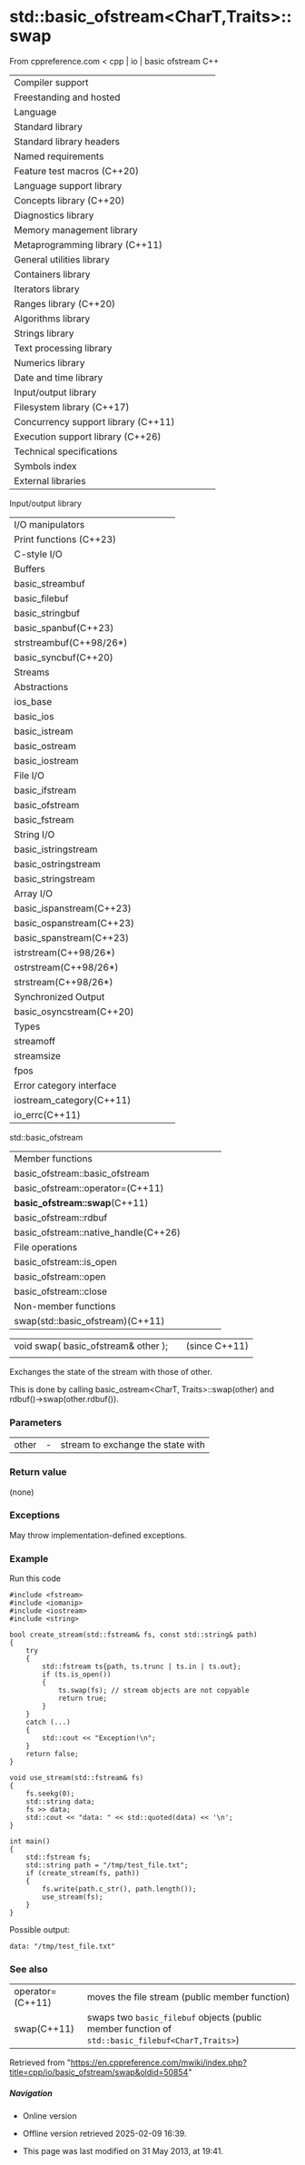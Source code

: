 # std::basic_ofstream<CharT,Traits>::swap

From cppreference.com
< cpp‎ | io‎ | basic ofstream
C++

|  |  |  |  |  |
| --- | --- | --- | --- | --- |
| Compiler support | | | | |
| Freestanding and hosted | | | | |
| Language | | | | |
| Standard library | | | | |
| Standard library headers | | | | |
| Named requirements | | | | |
| Feature test macros (C++20) | | | | |
| Language support library | | | | |
| Concepts library (C++20) | | | | |
| Diagnostics library | | | | |
| Memory management library | | | | |
| Metaprogramming library (C++11) | | | | |
| General utilities library | | | | |
| Containers library | | | | |
| Iterators library | | | | |
| Ranges library (C++20) | | | | |
| Algorithms library | | | | |
| Strings library | | | | |
| Text processing library | | | | |
| Numerics library | | | | |
| Date and time library | | | | |
| Input/output library | | | | |
| Filesystem library (C++17) | | | | |
| Concurrency support library (C++11) | | | | |
| Execution support library (C++26) | | | | |
| Technical specifications | | | | |
| Symbols index | | | | |
| External libraries | | | | |

Input/output library

|  |  |  |  |  |
| --- | --- | --- | --- | --- |
| I/O manipulators | | | | |
| Print functions (C++23) | | | | |
| C-style I/O | | | | |
| Buffers | | | | |
| basic_streambuf | | | | |
| basic_filebuf | | | | |
| basic_stringbuf | | | | |
| basic_spanbuf(C++23) | | | | |
| strstreambuf(C++98/26\*) | | | | |
| basic_syncbuf(C++20) | | | | |
| Streams | | | | |
| Abstractions | | | | |
| ios_base | | | | |
| basic_ios | | | | |
| basic_istream | | | | |
| basic_ostream | | | | |
| basic_iostream | | | | |
| File I/O | | | | |
| basic_ifstream | | | | |
| basic_ofstream | | | | |
| basic_fstream | | | | |
| String I/O | | | | |
| basic_istringstream | | | | |
| basic_ostringstream | | | | |
| basic_stringstream | | | | |
| Array I/O | | | | |
| basic_ispanstream(C++23) | | | | |
| basic_ospanstream(C++23) | | | | |
| basic_spanstream(C++23) | | | | |
| istrstream(C++98/26\*) | | | | |
| ostrstream(C++98/26\*) | | | | |
| strstream(C++98/26\*) | | | | |
| Synchronized Output | | | | |
| basic_osyncstream(C++20) | | | | |
| Types | | | | |
| streamoff | | | | |
| streamsize | | | | |
| fpos | | | | |
| Error category interface | | | | |
| iostream_category(C++11) | | | | |
| io_errc(C++11) | | | | |

std::basic_ofstream

|  |  |  |  |  |
| --- | --- | --- | --- | --- |
| Member functions | | | | |
| basic_ofstream::basic_ofstream | | | | |
| basic_ofstream::operator=(C++11) | | | | |
| ****basic_ofstream::swap****(C++11) | | | | |
| basic_ofstream::rdbuf | | | | |
| basic_ofstream::native_handle(C++26) | | | | |
| File operations | | | | |
| basic_ofstream::is_open | | | | |
| basic_ofstream::open | | | | |
| basic_ofstream::close | | | | |
| Non-member functions | | | | |
| swap(std::basic_ofstream)(C++11) | | | | |

|  |  |  |
| --- | --- | --- |
| void swap( basic_ofstream& other ); |  | (since C++11) |
|  |  |  |

Exchanges the state of the stream with those of other.

This is done by calling basic_ostream<CharT, Traits>::swap(other) and rdbuf()->swap(other.rdbuf()).

### Parameters

|  |  |  |
| --- | --- | --- |
| other | - | stream to exchange the state with |

### Return value

(none)

### Exceptions

May throw implementation-defined exceptions.

### Example

Run this code

```
#include <fstream>
#include <iomanip>
#include <iostream>
#include <string>
 
bool create_stream(std::fstream& fs, const std::string& path)
{
    try
    {
        std::fstream ts{path, ts.trunc | ts.in | ts.out};
        if (ts.is_open())
        {
            ts.swap(fs); // stream objects are not copyable
            return true;
        }
    }
    catch (...)
    {
        std::cout << "Exception!\n";
    }
    return false;
}
 
void use_stream(std::fstream& fs)
{
    fs.seekg(0);
    std::string data;
    fs >> data;
    std::cout << "data: " << std::quoted(data) << '\n';
}
 
int main()
{
    std::fstream fs;
    std::string path = "/tmp/test_file.txt";
    if (create_stream(fs, path))
    {
        fs.write(path.c_str(), path.length());
        use_stream(fs);
    }
}

```

Possible output:

```
data: "/tmp/test_file.txt"

```

### See also

|  |  |
| --- | --- |
| operator=(C++11) | moves the file stream   (public member function) |
| swap(C++11) | swaps two `basic_filebuf` objects   (public member function of `std::basic_filebuf<CharT,Traits>`) |

Retrieved from "<https://en.cppreference.com/mwiki/index.php?title=cpp/io/basic_ofstream/swap&oldid=50854>"

##### Navigation

- Online version
- Offline version retrieved 2025-02-09 16:39.

- This page was last modified on 31 May 2013, at 19:41.